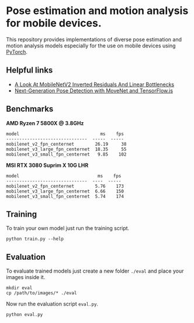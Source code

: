 # Pose estimation and motion analysis for mobile devices.
This repository provides implementations of diverse pose estimation and motion
analysis models especially for the use on mobile devices using [PyTorch](https://pytorch.org/).

## Helpful links
* [A Look At MobileNetV2 Inverted Residuals And Linear Bottlenecks](https://medium.com/@luis_gonzales/a-look-at-mobilenetv2-inverted-residuals-and-linear-bottlenecks-d49f85c12423)
* [Next-Generation Pose Detection with MoveNet and TensorFlow.js](https://blog.tensorflow.org/2021/05/next-generation-pose-detection-with-movenet-and-tensorflowjs.html)

## Benchmarks
**AMD Ryzen 7 5800X @ 3.8GHz**

    model                               ms    fps
    -------------------------------  -----  -----
    mobilenet_v2_fpn_centernet        26.19     38
    mobilenet_v3_large_fpn_centernet  18.35     55
    mobilenet_v3_small_fpn_centernet   9.85    102

**MSI RTX 3080 Suprim X 10G LHR**

    model                              ms    fps
    -------------------------------  ----  -----
    mobilenet_v2_fpn_centernet        5.76    173
    mobilenet_v3_large_fpn_centernet  6.66    150
    mobilenet_v3_small_fpn_centernet  5.74    174

## Training
To train your own model just run the training script.

    python train.py --help

## Evaluation
To evaluate trained models just create a new folder `./eval` and place your images inside it.

    mkdir eval
    cp /path/to/images/* ./eval

Now run the evaluation script `eval.py`.

    python eval.py